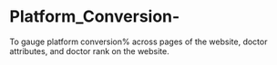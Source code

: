# Platform_Conversion-
To gauge platform conversion% across pages of the website, doctor attributes, and doctor rank on the website.
